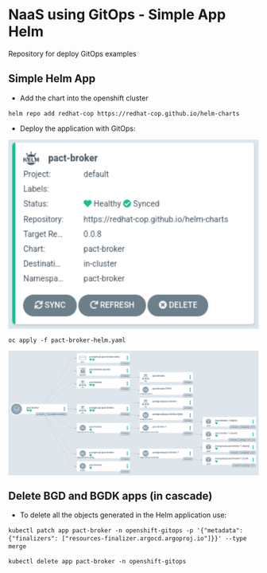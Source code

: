# NaaS using GitOps - Simple App Helm

Repository for deploy GitOps examples

## Simple Helm App

* Add the chart into the openshift cluster

```
helm repo add redhat-cop https://redhat-cop.github.io/helm-charts
```

* Deploy the application with GitOps:

<img align="center" width="650" src="docs/pic1.png">

```
oc apply -f pact-broker-helm.yaml
```

<img align="center" width="650" src="docs/pic2.png">

## Delete BGD and BGDK apps (in cascade)

* To delete all the objects generated in the Helm application use:

```
kubectl patch app pact-broker -n openshift-gitops -p '{"metadata": {"finalizers": ["resources-finalizer.argocd.argoproj.io"]}}' --type merge
```

```
kubectl delete app pact-broker -n openshift-gitops
```
